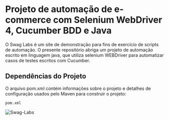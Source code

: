 # Projeto de automação de e-commerce com Selenium WebDriver 4, Cucumber BDD e Java

O Swag Labs é um site de demonstração para fins de exercício de scripts de automação. O presente repositório abriga um projeto de automação escrito em linguagem java, que utiliza selenium WEBDriver para automatizar casos de testes escritos com Cucumber.

## Dependências do Projeto

O arquivo pom.xml contém informações sobre o projeto e detalhes de configuração usados pelo Maven para construir o projeto:

    pom.xml

![Swag-Labs](https://github.com/PedroLopesMaia/swag-labs/assets/34479719/b605aa95-1a97-4804-be86-6d559b8078d7)

